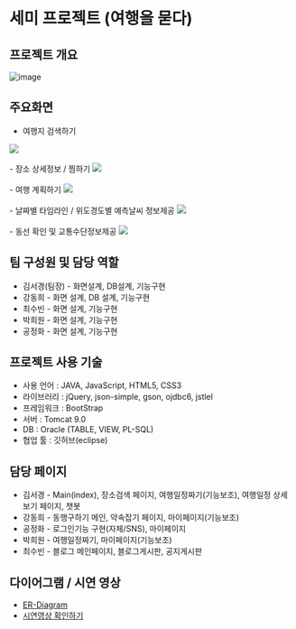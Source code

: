 # 세미 프로젝트 (여행을 묻다)
## 프로젝트 개요
![image](https://user-images.githubusercontent.com/91609858/144403356-ecdee66f-4c97-4b61-b282-b2434ec6d6c9.png)

## 주요화면
- 여행지 검색하기
<img src="https://user-images.githubusercontent.com/91609858/144406284-6d6c33ce-ada9-4735-843a-c11f73bf3237.png">
<br><br>
- 장소 상세정보 / 찜하기
<img src="https://user-images.githubusercontent.com/91609858/144403890-d9ccfcd2-b3c6-4a78-a33d-e6c2df8dca7f.png">  
<br><br>
- 여행 계획하기
<img src="https://user-images.githubusercontent.com/91609858/144403914-1b2982b1-115e-48f1-b799-c1cf178bf65d.png">
<br><br>
- 날짜별 타임라인 / 위도경도별 예측날씨 정보제공
<img src="https://user-images.githubusercontent.com/91609858/144403939-925b5f54-a5af-4138-82bc-eb26736b74a8.png">
<br><br>
- 동선 확인 및 교통수단정보제공
<img src="https://user-images.githubusercontent.com/91609858/144403949-a53131cd-4abd-4b94-bb52-94a31795b830.png">

  
## 팀 구성원 및 담당 역할
- 김서경(팀장) - 화면설계, DB설계, 기능구현
- 강동희 - 화면 설계, DB 설계, 기능구현
- 최수빈 - 화면 설계, 기능구현
- 박희원 - 화면 설계, 기능구현
- 공정화 - 화면 설계, 기능구현

## 프로젝트 사용 기술
- 사용 언어 : JAVA, JavaScript, HTML5, CSS3
- 라이브러리 : jQuery, json-simple, gson, ojdbc6, jstlel
- 프레임워크 : BootStrap
- 서버 : Tomcat 9.0
- DB : Oracle (TABLE, VIEW, PL-SQL)
- 협업 툴 : 깃허브(eclipse)

## 담당 페이지
- 김서경 - Main(index), 장소검색 페이지, 여행일정짜기(기능보조), 여행일정 상세보기 페이지, 챗봇
- 강동희 - 동행구하기 메인, 약속잡기 페이지, 마이페이지(기능보조)
- 공정화 - 로그인기능 구현(자체/SNS), 마이페이지
- 박희원 - 여행일정짜기, 마이페이지(기능보조)
- 최수빈 - 블로그 메인페이지, 블로그게시판, 공지게시판

## 다이어그램 / 시연 영상
- <a href="https://github.com/mrkimjava/semiProject/blob/master/ER-Diagram.PNG">ER-Diagram</a>
- <a href="https://www.youtube.com/watch?v=uI35P3L-Bw4">시연영상 확인하기</a>
